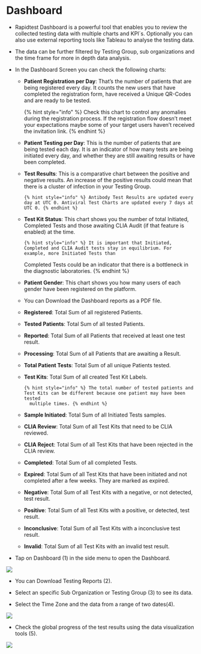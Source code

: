 # Dashboard

- Rapidtest Dashboard is a powerful tool that enables you to review the collected testing data with multiple charts and KPI´s. Optionally you can also use 
  external reporting tools like Tableau to analyse the testing data. 

- The data can be further filtered by Testing Group, sub organizations and the time frame for more in depth data analysis.

- In the Dashboard Screen you can check the following charts: 
	
  - **Patient Registration per Day**: That’s the number of patients that are being registered every day. It counts the new users that have completed the 
      registration form, have received a Unique QR-Codes and are ready to be tested.

   	 {% hint style="info" %} Check this chart to control any anomalies during the registration process. If the registration flow doesn’t meet your expectations 
   	 maybe some of your target users haven’t received the invitation link. {% endhint %}

  - **Patient Testing per Day**: This is the number of patients that are being tested each day. It is an indicator of how many tests are being initiated every 
      day, and whether they are still awaiting results or have been completed.

  - **Test Results**: This is a comparative chart between the positive and negative results. An increase of the positive results could mean that there is a
      cluster of infection in your Testing Group. 
      
        {% hint style="info" %} Antibody Test Results are updated every day at UTC 0. Antiviral Test Charts are updated every 7 days at UTC 0. {% endhint %}
    
  - **Test Kit Status**: This chart shows you the number of total Initiated, Completed Tests and those awaiting CLIA Audit (if that feature is enabled) at the
      time. 
      
        {% hint style="info" %} It is important that Initiated, Completed and CLIA Audit tests stay in equilibrium. For example, more Initiated Tests than
	  Completed Tests could be an indicator that there is a bottleneck in the diagnostic laboratories. {% endhint %}

   - **Patient Gender**: This chart shows you how many users of each gender have been registered on the platform.

   - You can Download the Dashboard reports as a PDF file.
    
   - **Registered**: Total Sum of all registered Patients.

   - **Tested Patients**: Total Sum of all tested Patients.
    
   - **Reported**: Total Sum of all Patients that received at least one test result.
    
   - **Processing**: Total Sum of all Patients that are awaiting a Result.
    
   - **Total Patient Tests**: Total Sum of all unique Patients tested.
    
   - **Test Kits**: Total Sum of all created Test Kit Labels.

         {% hint style="info" %} The total number of tested patients and Test Kits can be different because one patient may have been tested 
           multiple times. {% endhint %}
    
   - **Sample Initiated**: Total Sum of all Initiated Tests samples.
    
   - **CLIA Review**: Total Sum of all Test Kits that need to be CLIA reviewed.
    
   - **CLIA Reject**: Total Sum of all Test Kits that have been rejected in the CLIA review.
    
   - **Completed**: Total Sum of all completed Tests.
    
   - **Expired**: Total Sum of all Test Kits that have been initiated and not completed after a few weeks. They are marked as expired.
    
   - **Negative**: Total Sum of all Test Kits with a negative, or not detected, test result.
    
   - **Positive**: Total Sum of all Test Kits with a positive, or detected, test result.
    
   - **Inconclusive**: Total Sum of all Test Kits with a inconclusive test result.
    
   - **Invalid**: Total Sum of all Test Kits with an invalid test result.

- Tap on Dashboard (1) in the side menu to open the Dashboard.

![](https://user-images.githubusercontent.com/105650529/170533701-e5334202-ad60-4e4b-9415-961826f4258d.jpg)

- You can Download Testing Reports (2).

- Select an specific Sub Organization or Testing Group (3) to see its data.

- Select the Time Zone and the data from a range of two dates(4). 

![](https://user-images.githubusercontent.com/105650529/170533713-d2d0426b-a0eb-49a6-8c08-01a706db3eaa.jpg)

- Check the global progress of the test results using the data visualization tools (5).

![](https://user-images.githubusercontent.com/105650529/170533728-dfd70eed-76ab-440b-acc5-91beccee27b9.jpg)



